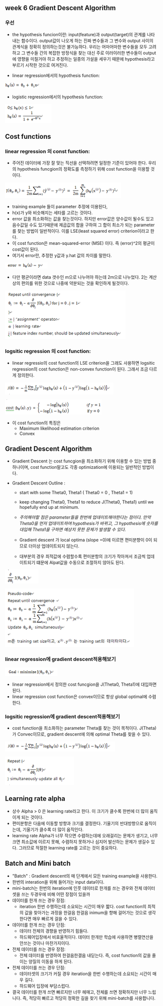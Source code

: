 ## week 6 Gradient Descent Algorithm

### 우선
- the hypothesis funcion이란: input(feature)과 output(target)의 관계를 나타내는 함수이다. output값이 나오게 하는 진짜 변수들과 그 변수와 output 사이의 관계식을 정확히 정의하는것은 불가능하다. 우리는 어마어마한 변수들을 모두 고려하고 그 변수들 간의 복잡한 방정식을 찾는 대신 주로 이러이러한 변수들이 output에 영향을 미칠거야 하고 추정하는 일종의 가설을 세우기 때문에 hypothesis라고 부르기 시작한 것으로 여겨진다. 

- linear regression에서의 hypothesis function:

![Alt text](./image/1.png)

- logistic regression에서의 hypothesis function:

![Alt text](./image/2.png)


## Cost functions

### linear regression 의 const function:
  - 주어진 데이터에 가장 잘 맞는 직선을 선택하려면 일정한 기준이 있어야 한다. 우리의 hypothesis funcgion의 정확도를 측정하기 위해 cost function을 이용할 것이다. 
  
![Alt text](./image/3.png)
   - training example 들이 parameter 추정에 이용된다,
   - h(x)가 y와 비슷해지는 세타를 고르는 것이다. 
   - error 값을 최소화하는 값을 찾는것이다. 하지만 error값은 양수값이 될수도 있고 음수값일 수도 있기때문에 제곱값의 합을 구하여 그 합이 최소가 되는 parameter를 찾는 방법이 일반적이다. 이를 LSE(least squared error) criterion이라고 한다.
   - 이 cost function은 mean-squared-error (MSE) 이다. 즉 (error)^2의 평균이 cost값이 된다.     
   - 여기서 error란, 추정한 y값과 y.hat 값의 차이를 말한다. 
 
![Alt text](./image/7.png)
   - 다만 평균이라면 data 갯수인 m으로 나누어야 하는데 2m으로 나누었다. 2는 계산상의 편의를 위한 것으로 나중에 약분되는 것을 확인하게 될것이다.
  
![Alt text](./image/8.png) 


### logsitic regression 의 cost function:
  - linear regressio의 cost function의 LSE criterion을 그래도 사용하면 logsitic regression의 cost function은 non-convex function이 된다. 그래서 조금 다르게 정의한다.
  
![Alt text](./image/4.png)

![Alt text](./image/5.png)
  - 이 cost function의 특징은 
    - Maximum likelihood estimation criterion
    - Convex
  

## Gradient Descent Algorithm
- Gradient Descent 는 cost funcgion을 최소화하기 위해 이용할 수 있는 방법 중 하나이며, cost function말고도 각종 optimization에 이용되는 일반적인 방법이다. 

- Gradient Descent Outline : 
  - start with some Theta0, Theta1 ( Theta0 = 0 , Theta1 = 1) 
  - keep changing Theta0, Theta1 to reduce J(Theta0, Theta1) until we hopefully end up at minimum.
  
  - *주의해야할 점은 parameter들을 한번에 업데이트해야한다는 점이다. 만약 Theta0을 먼저 업데이트하여 hypothesis가 바뀌고, 그 hypothesis에 숫자를 대입해 Theta1을 구하면 예상치 못한 문제가 발생할 수 있다.*
  - Gradient descent 가 local optima (slope =0)에 이르면 편미분향이 0이 되므로 더이상 업데이트되지 않는다.
  - 대부분의 경우 최적값에 수렴할수록 편미분항의 크기가 작아져서 조금씩 업데이트되기 떄문에 Alpat값을 수동으로 조절하지 않아도 된다.
  
![Alt text](./image/9.png)

![Alt text](./image/10.png)

### linear regression에 gradient descent적용해보기

![Alt text](./image/6.png)
  - linear regression에서 정의한 cost funcgion을 J(Theta0, Theta1)에 대입하면 된다.
  - linear regression cost function은 convex이므로 항상 global optimal에 수렴한다.


### logsitic regression에 gradient descent적용해보기
  - cost function을 최소화하는 parameter Theta를 찾는 것이 목적이다. J(Theta)가 Convec이므로, gradient descent에 의해 optimal Theta를 찾을 수 있다. 
  
![Alt text](./image/11.png)

![Alt text](./image/12.png)
  

## Learning rate alpha
- 상수 Alpha > 0 은 learning rate라고 한다. 이 크기가 클수록 한번에 더 많이 움직이게 되는 것이다.
- 편미분항은 다음에 이동할 방향과 크기를 결정한다. 기울기의 반대방향으로 움직이는데, 기울기가 클수록 더 많이 움직인다.
- learning rate Alpha가 너무 작으면 수렴하는데에 오래걸리는 문제가 생기고, 너무 크면 최소값에 이르지 못해, 수렴하지 못하거나 심지어 발산하는 문제가 생길수 있다. 그러므로 적절한 learning rate를 고르는 것이 중요하다.

## Batch and Mini batch
- "Batch" : Gradient descent의 매 단계에서 모든 training example을 사용한다.
- 한번의 interation을 위해 들어가는 input data이다.
- mini-batch는 한번의 iteration에 인풋 데이터로 한개를 쓰는 경우와 전체 데이터셋을 쓰는 두경우에 비해 어떤 장점이 있을까
- 데이터를 한개 쓰는 경우 장점: 
  - iteration 한번 수행하는데 소요되는 시간이 매우 짧다. cost function의 최적의 값을 찾아가는 과정을 한걸음 한걸음 inimum을 향해 걸어가는 것으로 생각한다면 매우 빠르게 걸을 수 있다.
- 데이터를 한개 쓰는 경우 단점: 
  - 데이터 전체의 경향을 반영하기 힘들다.
  - 하드웨어입장에서 비효울적이다. 데이터 한개만 학습에 사용하면 병렬연산을 안쓰는 것이나 마찬가지이다.
- 전체 데이터를 쓰는 경우 장점:
  - 전체 데이터를 반영하여 한걸음한결음 내딛는다. 즉, cost function의 값을 줄이는 양질의 이동을 하게 된다.
- 전체 데이터를 쓰는 경우 단점:
  - 데이터셋의 크기가 커질 경우 iteration을 한번 수행하는데 소요되는 시간이 매우 길다. 
  - 하드웨어 입장에 부담스럽다. 
- 결국 데이터를 한개 쓰면 빠르지만 너무 헤매고, 전체를 쓰면 정확하지만 너무 느립니다. 즉, 적당히 빠르고 적당히 정확한 길을 찾기 위해 mini-batch를 사용합니다. 
